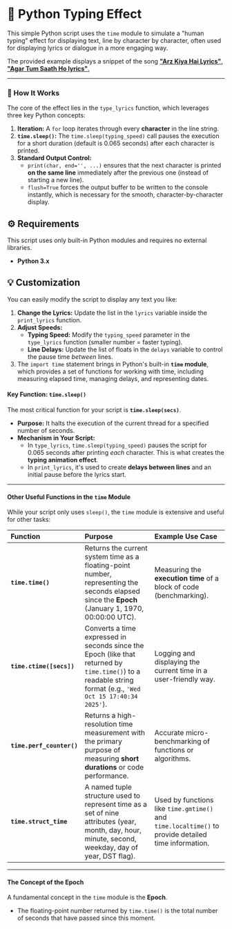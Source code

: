 # 🎵 Python Typing Effect

This simple Python script uses the `time` module to simulate a "human typing" effect for displaying text, line by character by character, often used for displaying lyrics or dialogue in a more engaging way.

The provided example displays a snippet of the song <a href="https://github.com/lakshyajain1508/Python/blob/main/26%20Typing%20Effect/typing.py"><span>**"Arz Kiya Hai Lyrics"**.<span></a>
<a href="https://github.com/lakshyajain1508/Python/blob/main/26%20Typing%20Effect/lyrics.py"><span>**"Agar Tum Saath Ho lyrics"**.<span></a>

---

### 🚀 How It Works

The core of the effect lies in the `type_lyrics` function, which leverages three key Python concepts:

1.  **Iteration:** A `for` loop iterates through every **character** in the line string.
2.  **`time.sleep()`:** The `time.sleep(typing_speed)` call pauses the execution for a short duration (default is $0.065$ seconds) after each character is printed.
3.  **Standard Output Control:**
    * `print(char, end='', ...)` ensures that the next character is printed **on the same line** immediately after the previous one (instead of starting a new line).
    * `flush=True` forces the output buffer to be written to the console instantly, which is necessary for the smooth, character-by-character display.

## ⚙️ Requirements

This script uses only built-in Python modules and requires no external libraries.

* **Python 3.x**

## 💡 Customization

You can easily modify the script to display any text you like:

1.  **Change the Lyrics:** Update the list in the `lyrics` variable inside the `print_lyrics` function.
2.  **Adjust Speeds:**
    * **Typing Speed:** Modify the `typing_speed` parameter in the `type_lyrics` function (smaller number = faster typing).
    * **Line Delays:** Update the list of floats in the `delays` variable to control the pause time *between* lines.
3. The `import time` statement brings in Python's built-in **`time` module**, which provides a set of functions for working with time, including measuring elapsed time, managing delays, and representing dates.



#### Key Function: `time.sleep()`

The most critical function for your script is **`time.sleep(secs)`**.

* **Purpose:** It halts the execution of the current thread for a specified number of seconds.
* **Mechanism in Your Script:**
    * In `type_lyrics`, `time.sleep(typing_speed)` pauses the script for $0.065$ seconds after printing *each* character. This is what creates the **typing animation effect**.
    * In `print_lyrics`, it's used to create **delays between lines** and an initial pause before the lyrics start.

***

#### Other Useful Functions in the `time` Module

While your script only uses `sleep()`, the `time` module is extensive and useful for other tasks:

| Function | Purpose | Example Use Case |
| :--- | :--- | :--- |
| **`time.time()`** | Returns the current system time as a floating-point number, representing the seconds elapsed since the **Epoch** (January 1, 1970, 00:00:00 UTC). | Measuring the **execution time** of a block of code (benchmarking). |
| **`time.ctime([secs])`** | Converts a time expressed in seconds since the Epoch (like that returned by `time.time()`) to a readable string format (e.g., `'Wed Oct 15 17:40:34 2025'`). | Logging and displaying the current time in a user-friendly way. |
| **`time.perf_counter()`** | Returns a high-resolution time measurement with the primary purpose of measuring **short durations** or code performance. | Accurate micro-benchmarking of functions or algorithms. |
| **`time.struct_time`** | A named tuple structure used to represent time as a set of nine attributes (year, month, day, hour, minute, second, weekday, day of year, DST flag). | Used by functions like `time.gmtime()` and `time.localtime()` to provide detailed time information. |

***

#### The Concept of the Epoch

A fundamental concept in the `time` module is the **Epoch**.

* The floating-point number returned by `time.time()` is the total number of seconds that have passed since this moment.
